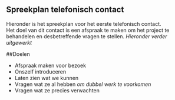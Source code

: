 Spreekplan telefonisch contact
---

Hieronder is het spreekplan voor het eerste telefonisch contact.  
Het doel van dit contact is een afspraak te maken om het project te behandelen en desbetreffende vragen te stellen. *Hieronder verder uitgewerkt*

##Doelen

 - Afspraak maken voor bezoek
  - Onszelf introduceren
  - Laten zien wat we kunnen
  - Vragen wat ze al hebben *om dubbel werk te voorkomen*
  - Vragen wat ze precies verwachten